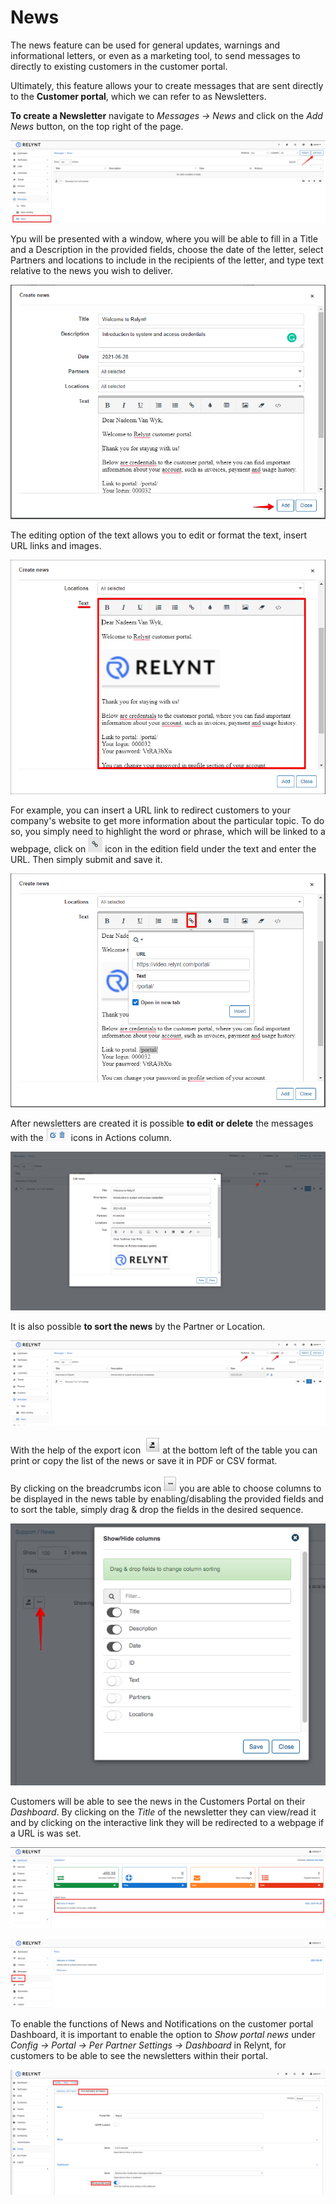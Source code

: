 News
====

The news feature can be used for general updates, warnings and informational letters, or even as a marketing tool, to send messages to directly to existing customers in the customer portal.

Ultimately, this feature allows your to create messages that are sent directly to the **Customer portal**, which we can refer to as Newsletters.

**To create a Newsletter** navigate to *Messages → News* and click on the *Add News* button, on the top right of the page.

![Add news](add_news.png)

Ypu will be presented with a window, where you will be able to fill in a Title and a Description in the provided fields, choose the date of the letter, select Partners and locations to include in the recipients of the letter, and type text relative to the news you wish to deliver.

![Create news](create_news.png)

The editing option of the text allows you to edit or format the text, insert URL links and images.

![Edit text](edit_text.png)

For example, you can insert a URL link to redirect customers to your company's website to get more information about the particular topic. To do so, you simply need to highlight the word or phrase, which will be linked to a webpage, click on <icon class="image-icon">![URL icon](url_icon.png)</icon> icon in the edition field under the text and enter the URL. Then simply submit and save it.

![Save url](save_url.png)

After newsletters are created it is possible **to edit or delete** the messages with the <icon class="image-icon">![Edit delete icon](edit_delete_icon.png)</icon> icons in Actions column.

![Edit news](edit_news.png)

It is also possible **to sort the news** by the Partner or Location.

![Sort news](sort_news.png)

With the help of the export icon <icon class="image-icon">![Save icon](save_icon.png)</icon> at the bottom left of the table you can print or copy the list of the news or save it in PDF or CSV format.

 By clicking on the breadcrumbs icon <icon class="image-icon">![Columns icon](columns_icon.png)</icon> you are able to choose columns to be displayed in the news table by enabling/disabling the provided fields and to sort the table, simply drag & drop the fields in the desired sequence.

![Show hide columns](show_hide_columns.png)

Customers will be able to see the news in the Customers Portal on their *Dashboard*. By clicking on the *Title* of the newsletter they can  view/read it and by clicking on the interactive link they will be redirected to a webpage if a URL is was set.

![Dashboard news](dashboard_news.png)

![Read news](read_news.png)


To enable the functions of News and Notifications on the customer portal Dashboard, it is important to enable the option to *Show portal news* under *Config → Portal → Per Partner Settings → Dashboard* in Relynt, for customers to be able to see the newsletters within their portal.

![Turn on news](turn_on_news.png)
